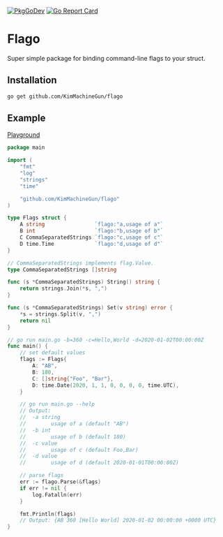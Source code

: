 [![PkgGoDev](https://pkg.go.dev/badge/github.com/KimMachineGun/flago)](https://pkg.go.dev/github.com/KimMachineGun/flago)
[![Go Report Card](https://goreportcard.com/badge/github.com/KimMachineGun/flago)](https://goreportcard.com/report/github.com/KimMachineGun/flago)

# Flago

Super simple package for binding command-line flags to your struct.

## Installation

```sh
go get github.com/KimMachineGun/flago
```

## Example

[Playground](https://play.golang.org/p/c3HlUPZj1Ot)

```go
package main

import (
	"fmt"
	"log"
	"strings"
	"time"

	"github.com/KimMachineGun/flago"
)

type Flags struct {
	A string                `flago:"a,usage of a"`
	B int                   `flago:"b,usage of b"`
	C CommaSeparatedStrings `flago:"c,usage of c"`
	D time.Time             `flago:"d,usage of d"`
}

// CommaSeparatedStrings implements flag.Value.
type CommaSeparatedStrings []string

func (s *CommaSeparatedStrings) String() string {
	return strings.Join(*s, ",")
}

func (s *CommaSeparatedStrings) Set(v string) error {
	*s = strings.Split(v, ",")
	return nil
}

// go run main.go -b=360 -c=Hello,World -d=2020-01-02T00:00:00Z
func main() {
	// set default values
	flags := Flags{
		A: "AB",
		B: 180,
		C: []string{"Foo", "Bar"},
		D: time.Date(2020, 1, 1, 0, 0, 0, 0, time.UTC),
	}

	// go run main.go --help
	// Output:
	//  -a string
	//        usage of a (default "AB")
	//  -b int
	//        usage of b (default 180)
	//  -c value
	//        usage of c (default Foo,Bar)
	//  -d value
	//        usage of d (default 2020-01-01T00:00:00Z)

	// parse flags
	err := flago.Parse(&flags)
	if err != nil {
		log.Fatalln(err)
	}

	fmt.Println(flags)
	// Output: {AB 360 [Hello World] 2020-01-02 00:00:00 +0000 UTC}
}
```
